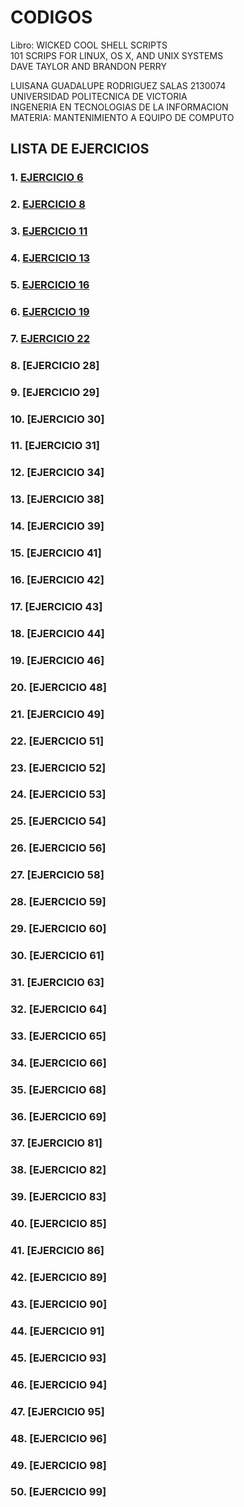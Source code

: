 # **CODIGOS** 
Libro: WICKED COOL SHELL SCRIPTS 
<br>
101 SCRIPS FOR LINUX, OS X, AND UNIX SYSTEMS 
<br>
DAVE TAYLOR AND BRANDON PERRY 
<br>

LUISANA GUADALUPE RODRIGUEZ SALAS 2130074
<br>
UNIVERSIDAD POLITECNICA DE VICTORIA 
<br>
INGENERIA EN TECNOLOGIAS DE LA INFORMACION
<br>
MATERIA: MANTENIMIENTO A EQUIPO DE COMPUTO 
<br>

## **LISTA DE EJERCICIOS** 
### 1. [**EJERCICIO 6**](https://github.com/SPM-UPVictoria/test-git-2130074/blob/main/codigos/Ejercicio6/ejercicio6.md)
### 2. [**EJERCICIO 8**](https://github.com/SPM-UPVictoria/test-git-2130074/blob/main/codigos/Ejercicio8/ejercicio8.md)
### 3. [**EJERCICIO 11**](https://github.com/SPM-UPVictoria/test-git-2130074/blob/main/codigos/ejercicio11/ejercicio11.md)
### 4. [**EJERCICIO 13**](https://github.com/SPM-UPVictoria/test-git-2130074/blob/main/codigos/ejercicio13/ejercicio13.md)
### 5. [**EJERCICIO 16**](https://github.com/SPM-UPVictoria/test-git-2130074/blob/main/codigos/ejercicio16/ejercicio16.md)
### 6. [**EJERCICIO 19**](https://github.com/SPM-UPVictoria/test-git-2130074/blob/main/codigos/ejercicio19/ejercicio19.md)
### 7. [**EJERCICIO 22**](https://github.com/SPM-UPVictoria/test-git-2130074/blob/main/codigos/ejercicio22/ejercicio22.md)
### 8. [**EJERCICIO 28**]
### 9. [**EJERCICIO 29**]
### 10. [**EJERCICIO 30**]
### 11. [**EJERCICIO 31**]
### 12. [**EJERCICIO 34**]
### 13. [**EJERCICIO 38**]
### 14. [**EJERCICIO 39**]
### 15. [**EJERCICIO 41**]
### 16. [**EJERCICIO 42**]
### 17. [**EJERCICIO 43**]
### 18. [**EJERCICIO 44**]
### 19. [**EJERCICIO 46**]
### 20. [**EJERCICIO 48**]
### 21. [**EJERCICIO 49**]
### 22. [**EJERCICIO 51**]
### 23. [**EJERCICIO 52**]
### 24. [**EJERCICIO 53**]
### 25. [**EJERCICIO 54**]
### 26. [**EJERCICIO 56**]
### 27. [**EJERCICIO 58**]
### 28. [**EJERCICIO 59**]
### 29. [**EJERCICIO 60**]
### 30. [**EJERCICIO 61**]
### 31. [**EJERCICIO 63**]
### 32. [**EJERCICIO 64**]
### 33. [**EJERCICIO 65**]
### 34. [**EJERCICIO 66**]
### 35. [**EJERCICIO 68**]
### 36. [**EJERCICIO 69**]
### 37. [**EJERCICIO 81**]
### 38. [**EJERCICIO 82**]
### 39. [**EJERCICIO 83**]
### 40. [**EJERCICIO 85**]
### 41. [**EJERCICIO 86**]
### 42. [**EJERCICIO 89**]
### 43. [**EJERCICIO 90**]
### 44. [**EJERCICIO 91**]
### 45. [**EJERCICIO 93**]
### 46. [**EJERCICIO 94**]
### 47. [**EJERCICIO 95**]
### 48. [**EJERCICIO 96**]
### 49. [**EJERCICIO 98**]
### 50. [**EJERCICIO 99**]






